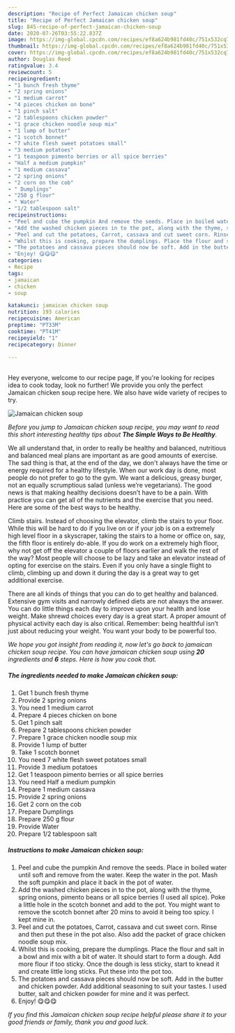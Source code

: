 ```yaml
---
description: "Recipe of Perfect Jamaican chicken soup"
title: "Recipe of Perfect Jamaican chicken soup"
slug: 845-recipe-of-perfect-jamaican-chicken-soup
date: 2020-07-26T03:55:22.837Z
image: https://img-global.cpcdn.com/recipes/ef8a624b981fd40c/751x532cq70/jamaican-chicken-soup-recipe-main-photo.jpg
thumbnail: https://img-global.cpcdn.com/recipes/ef8a624b981fd40c/751x532cq70/jamaican-chicken-soup-recipe-main-photo.jpg
cover: https://img-global.cpcdn.com/recipes/ef8a624b981fd40c/751x532cq70/jamaican-chicken-soup-recipe-main-photo.jpg
author: Douglas Reed
ratingvalue: 3.4
reviewcount: 5
recipeingredient:
- "1 bunch fresh thyme"
- "2 spring onions"
- "1 medium carrot"
- "4 pieces chicken on bone"
- "1 pinch salt"
- "2 tablespoons chicken powder"
- "1 grace chicken noodle soup mix"
- "1 lump of butter"
- "1 scotch bonnet"
- "7 white flesh sweet potatoes small"
- "3 medium potatoes"
- "1 teaspoon pimento berries or all spice berries"
- "Half a medium pumpkin"
- "1 medium cassava"
- "2 spring onions"
- "2 corn on the cob"
- " Dumplings"
- "250 g flour"
- " Water"
- "1/2 tablespoon salt"
recipeinstructions:
- "Peel and cube the pumpkin And remove the seeds. Place in boiled water until soft and remove from the water. Keep the water in the pot. Mash the soft pumpkin and place it back in the pot of water."
- "Add the washed chicken pieces in to the pot, along with the thyme, spring onions, pimento beans or all spice berries (I used all spice). Poke a little hole in the scotch bonnet and add to the pot. You might want to remove the scotch bonnet after 20 mins to avoid it being too spicy. I kept mine in."
- "Peel and cut the potatoes, Carrot, cassava and cut sweet corn. Rinse and then put these in the pot also. Also add the packet of grace chicken noodle soup mix."
- "Whilst this is cooking, prepare the dumplings. Place the flour and salt in a bowl and mix with a bit of water. It should start to form a dough. Add more flour if too sticky. Once the dough is less sticky, start to knead it and create little long sticks. Put these into the pot too."
- "The potatoes and cassava pieces should now be soft. Add in the butter and chicken powder. Add additional seasoning to suit your tastes. I used butter, salt and chicken powder for mine and it was perfect."
- "Enjoy! 😋😋😋"
categories:
- Recipe
tags:
- jamaican
- chicken
- soup

katakunci: jamaican chicken soup 
nutrition: 193 calories
recipecuisine: American
preptime: "PT33M"
cooktime: "PT41M"
recipeyield: "1"
recipecategory: Dinner

---
```

<br>
Hey everyone, welcome to our recipe page, If you're looking for recipes idea to cook today, look no further! We provide you only the perfect Jamaican chicken soup recipe here. We also have wide variety of recipes to try.
<br>


![Jamaican chicken soup](https://img-global.cpcdn.com/recipes/ef8a624b981fd40c/751x532cq70/jamaican-chicken-soup-recipe-main-photo.jpg)

<i>Before you jump to Jamaican chicken soup recipe, you may want to read this short interesting healthy tips about <strong>The Simple Ways to Be Healthy</strong>.</i>

We all understand that, in order to really be healthy and balanced, nutritious and balanced meal plans are important as are good amounts of exercise. The sad thing is that, at the end of the day, we don't always have the time or energy required for a healthy lifestyle. When our work day is done, most people do not prefer to go to the gym. We want a delicious, greasy burger, not an equally scrumptious salad (unless we’re vegetarians). The good news is that making healthy decisions doesn’t have to be a pain. With practice you can get all of the nutrients and the exercise that you need. Here are some of the best ways to be healthy.

Climb stairs. Instead of choosing the elevator, climb the stairs to your floor. While this will be hard to do if you live on or if your job is on a extremely high level floor in a skyscraper, taking the stairs to a home or office on, say, the fifth floor is entirely do-able. If you do work on a extremely high floor, why not get off the elevator a couple of floors earlier and walk the rest of the way? Most people will choose to be lazy and take an elevator instead of opting for exercise on the stairs. Even if you only have a single flight to climb, climbing up and down it during the day is a great way to get additional exercise. 

There are all kinds of things that you can do to get healthy and balanced. Extensive gym visits and narrowly defined diets are not always the answer. You can do little things each day to improve upon your health and lose weight. Make shrewd choices every day is a great start. A proper amount of physical activity each day is also critical. Remember: being healthful isn’t just about reducing your weight. You want your body to be powerful too. 


<i>We hope you got insight from reading it, now let's go back to jamaican chicken soup recipe. You can have jamaican chicken soup using <strong>20</strong> ingredients and <strong>6</strong> steps. Here is how you cook that.
</i>

##### The ingredients needed to make Jamaican chicken soup:

1. Get 1 bunch fresh thyme
1. Provide 2 spring onions
1. You need 1 medium carrot
1. Prepare 4 pieces chicken on bone
1. Get 1 pinch salt
1. Prepare 2 tablespoons chicken powder
1. Prepare 1 grace chicken noodle soup mix
1. Provide 1 lump of butter
1. Take 1 scotch bonnet
1. You need 7 white flesh sweet potatoes small
1. Provide 3 medium potatoes
1. Get 1 teaspoon pimento berries or all spice berries
1. You need Half a medium pumpkin
1. Prepare 1 medium cassava
1. Provide 2 spring onions
1. Get 2 corn on the cob
1. Prepare  Dumplings
1. Prepare 250 g flour
1. Provide  Water
1. Prepare 1/2 tablespoon salt


##### Instructions to make Jamaican chicken soup:

1. Peel and cube the pumpkin And remove the seeds. Place in boiled water until soft and remove from the water. Keep the water in the pot. Mash the soft pumpkin and place it back in the pot of water.
1. Add the washed chicken pieces in to the pot, along with the thyme, spring onions, pimento beans or all spice berries (I used all spice). Poke a little hole in the scotch bonnet and add to the pot. You might want to remove the scotch bonnet after 20 mins to avoid it being too spicy. I kept mine in.
1. Peel and cut the potatoes, Carrot, cassava and cut sweet corn. Rinse and then put these in the pot also. Also add the packet of grace chicken noodle soup mix.
1. Whilst this is cooking, prepare the dumplings. Place the flour and salt in a bowl and mix with a bit of water. It should start to form a dough. Add more flour if too sticky. Once the dough is less sticky, start to knead it and create little long sticks. Put these into the pot too.
1. The potatoes and cassava pieces should now be soft. Add in the butter and chicken powder. Add additional seasoning to suit your tastes. I used butter, salt and chicken powder for mine and it was perfect.
1. Enjoy! 😋😋😋


<i>If you find this Jamaican chicken soup recipe helpful please share it to your good friends or family, thank you and good luck.</i>
